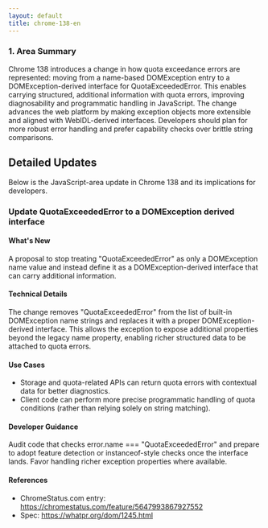 ```yaml
---
layout: default
title: chrome-138-en
---
```


### 1. Area Summary

Chrome 138 introduces a change in how quota exceedance errors are represented: moving from a name-based DOMException entry to a DOMException-derived interface for QuotaExceededError. This enables carrying structured, additional information with quota errors, improving diagnosability and programmatic handling in JavaScript. The change advances the web platform by making exception objects more extensible and aligned with WebIDL-derived interfaces. Developers should plan for more robust error handling and prefer capability checks over brittle string comparisons.

## Detailed Updates

Below is the JavaScript-area update in Chrome 138 and its implications for developers.

### Update QuotaExceededError to a DOMException derived interface

#### What's New
A proposal to stop treating "QuotaExceededError" as only a DOMException name value and instead define it as a DOMException-derived interface that can carry additional information.

#### Technical Details
The change removes "QuotaExceededError" from the list of built-in DOMException name strings and replaces it with a proper DOMException-derived interface. This allows the exception to expose additional properties beyond the legacy name property, enabling richer structured data to be attached to quota errors.

#### Use Cases
- Storage and quota-related APIs can return quota errors with contextual data for better diagnostics.
- Client code can perform more precise programmatic handling of quota conditions (rather than relying solely on string matching).

#### Developer Guidance
Audit code that checks error.name === "QuotaExceededError" and prepare to adopt feature detection or instanceof-style checks once the interface lands. Favor handling richer exception properties where available.

#### References
- ChromeStatus.com entry: https://chromestatus.com/feature/5647993867927552
- Spec: https://whatpr.org/dom/1245.html
